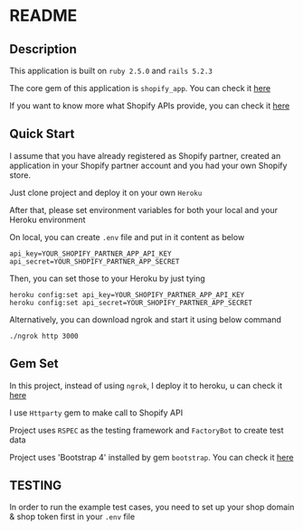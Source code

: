 # README

## Description

This application is built on `ruby 2.5.0` and `rails 5.2.3`

The core gem of this application is `shopify_app`. You can check it [here](https://github.com/Shopify/shopify_app)

If you want to know more what Shopify APIs provide, you can check it [here](https://help.shopify.com/en/api/reference/products/product#show)

## Quick Start

I assume that you have already registered as Shopify partner, created an application in your Shopify partner account and you had your own Shopify store. 

Just clone project and deploy it on your own `Heroku`

After that, please set environment variables for both your local and your Heroku environment

On local, you can create `.env` file and put in it content as below

```
api_key=YOUR_SHOPIFY_PARTNER_APP_API_KEY
api_secret=YOUR_SHOPIFY_PARTNER_APP_SECRET
```

Then, you can set those to your Heroku by just tying
```
heroku config:set api_key=YOUR_SHOPIFY_PARTNER_APP_API_KEY
heroku config:set api_secret=YOUR_SHOPIFY_PARTNER_APP_SECRET
```

Alternatively, you can download ngrok and start it using below command
```
./ngrok http 3000
```

## Gem Set


In this project, instead of using `ngrok`, I deploy it to heroku, u can check it [here](https://colin-shopify-custom-app.herokuapp.com/)

I use `Httparty` gem to make call to Shopify API

Project uses `RSPEC` as the testing framework and `FactoryBot` to create test data

Project uses 'Bootstrap 4' installed by gem `bootstrap`. You can check it [here](https://github.com/twbs/bootstrap-rubygem)

## TESTING

In order to run the example test cases, you need to set up your shop domain & shop token first in your `.env` file


